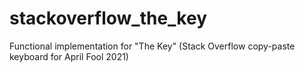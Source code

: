 # stackoverflow_the_key
Functional implementation for "The Key" (Stack Overflow copy-paste keyboard for April Fool 2021)
